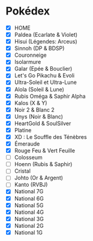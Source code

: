 # Pokédex

- [x] HOME
- [x] Paldea (Ecarlate & Violet)
- [x] Hisui (Légendes: Arceus)
- [x] Sinnoh (DP & BDSP)
- [x] Couronneige
- [x] Isolarmure 
- [x] Galar (Epée & Bouclier)
- [x] Let's Go Pikachu & Evoli
- [x] Ultra-Soleil et Ultra-Lune
- [x] Alola (Soleil & Lune)
- [x] Rubis Oméga & Saphir Alpha
- [x] Kalos (X & Y)
- [x] Noir 2 & Blanc 2
- [x] Unys (Noir & Blanc)
- [x] HeartGold & SoulSilver
- [x] Platine
- [x] XD : Le Souffle des Ténèbres
- [x] Émeraude
- [x] Rouge Feu & Vert Feuille
- [ ] Colosseum
- [ ] Hoenn (Rubis & Saphir)
- [ ] Cristal
- [ ] Johto (Or & Argent)
- [ ] Kanto (RVBJ)
- [x] National 7G
- [x] National 6G
- [x] National 5G
- [x] National 4G
- [x] National 3G
- [x] National 2G
- [x] National 1G